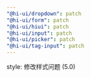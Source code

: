 ```yaml
---
"@hi-ui/dropdown": patch
"@hi-ui/form": patch
"@hi-ui/hiui": patch
"@hi-ui/input": patch
"@hi-ui/picker": patch
"@hi-ui/tag-input": patch
---
```


style: 修改样式问题 (5.0)
